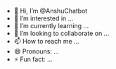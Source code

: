 - 👋 Hi, I’m @AnshuChatbot
- 👀 I’m interested in ...
- 🌱 I’m currently learning ...
- 💞️ I’m looking to collaborate on ...
- 📫 How to reach me ...
- 😄 Pronouns: ...
- ⚡ Fun fact: ...

<!---
AnshuChatbot/AnshuChatbot is a ✨ special ✨ repository because its `README.md` (this file) appears on your GitHub profile.
You can click the Preview link to take a look at your changes.
--->
